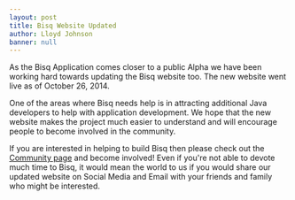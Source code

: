 ```yaml
---
layout: post
title: Bisq Website Updated
author: Lloyd Johnson
banner: null
---
```

As the Bisq Application comes closer to a public Alpha we have been working hard towards updating the Bisq website too. The new website went live as of October 26, 2014.

One of the areas where Bisq needs help is in attracting additional Java developers to help with application development. We hope that the new website makes the project much easier to understand and will encourage people to become involved in the community.

If you are interested in helping to build Bisq then please check out the [Community page](/community) and become involved! Even if you're not able to devote much time to Bisq, it would mean the world to us if you would share our updated website on Social Media and Email with your friends and family who might be interested.

